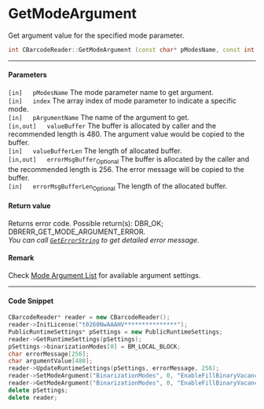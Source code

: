 

# GetModeArgument

Get argument value for the specified mode parameter.


```cpp
int CBarcodeReader::GetModeArgument (const char* pModesName, const int index, const char* pArgumentName, char valueBuffer[], const int valueBufferLen, char errorMsgBuffer[] = NULL, const int errorMsgBufferLen = 0)	
```   

---
   
#### Parameters  
`[in]	pModesName` The mode parameter name to get argument.  
`[in]	index` The array index of mode parameter to indicate a specific mode.  
`[in]	pArgumentName` The name of the argument to get.  
`[in,out]	valueBuffer` The buffer is allocated by caller and the recommended length is 480. The argument value would be copied to the buffer.  
`[in]	valueBufferLen` The length of allocated buffer.  
`[in,out]	errorMsgBuffer`<sub>Optional</sub> The buffer is allocated by the caller and the recommended length is 256. The error message will be copied to the buffer.  
`[in]	errorMsgBufferLen`<sub>Optional</sub> The length of the allocated buffer.  

#### Return value
Returns error code. Possible return(s): DBR_OK; DBRERR_GET_MODE_ARGUMENT_ERROR.  
*You can call [`GetErrorString`](GetErrorString.md) to get detailed error message.*

#### Remark
Check [Mode Argument List]() for available argument settings.

---

#### Code Snippet
```cpp
CBarcodeReader* reader = new CBarcodeReader();
reader->InitLicense("t0260NwAAAHV***************");
PublicRuntimeSettings* pSettings = new PublicRuntimeSettings;
reader->GetRuntimeSettings(pSettings);
pSettings->binarizationModes[0] = BM_LOCAL_BLOCK;
char errorMessage[256];
char argumentValue[480];
reader->UpdateRuntimeSettings(pSettings, errorMessage, 256);
reader->SetModeArgument("BinarizationModes", 0, "EnableFillBinaryVacancy", "1", errorMessage, 256);
reader->GetModeArgument("BinarizationModes", 0, "EnableFillBinaryVacancy", argumentValue, 480, errorMessage, 256);
delete pSettings;
delete reader;
```
